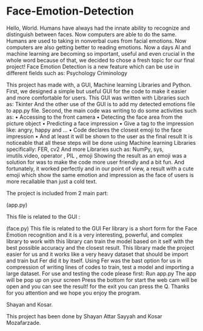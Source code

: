 # Face-Emotion-Detection

Hello, World.
Humans have always had the innate ability to recognize and distinguish between faces. Now computers are able to do the same. Humans are used to taking in nonverbal cues from facial emotions. Now computers are also getting better to reading emotions.
 Now a days AI and machine learning are becoming so important, useful and even crucial in the whole word because of that, we decided to chose a fresh topic for our final project!
Face Emotion Detection is a new feature which can be use in different fields such as:
Psychology
Criminology 

This project has made with, a GUI, Machine learning Libraries and Python.
First, we designed a simple but useful GUI for the code to make it easier and more comfortable for users.
This GUI was written with Libraries such as:
Tkinter 
And the other use of the GUI is to add my detected emotions file to app.py file.
Second, the main code was writing to do some activities such as:
•	Accessing to the front camera
•	Detecting the face area from the picture object 
•	Predicting a face impression
•	Give a tag to the impression like: angry, happy and …
•	Code declares the closest emoji to the face impression 
•	And at least it will be shown to the user as the final result
It is noticeable that all these steps will be done using Machine learning Libraries specifically:
FER, cv2 
And more Libraries such as:
NumPy, sys, imutils.video, operator ,  PIL , emoji 
Showing the result as an emoji was a solution for was to make the code more user friendly and a bit fun.
And fortunately, it worked perfectly and in our point of view, a result with a cute emoji which show the same emotion and impression as the face of users is more recallable than just a cold text.

The project is included from 2 main part:

(app.py)

This file is related to the GUI :


(face.py)
This file is related to the GUI
Fer library is a short form for the Face Emotion recognition and it is a very interesting, powerful, and complex library to work with this library can train the model based on it self with the best possible accuracy and the closest result.
This library made the project easier for us and it works like a very heavy dataset that should be import and train but Fer did it by itself.
Using Fer was the bast option for us in compression of writing lines of codes to train, test a model and importing a large dataset.
For use and testing the code please first:
Run app.py 
The app will be pop up on your screen
Press the bottom for start
the web cam will be open and you can see the result!
for the exit you can press the Q.
Thanks for you attention and we hope you enjoy the program.

Shayan and Kosar.

This project has been done by
Shayan Attar Sayyah and Kosar Mozafarzade.  
